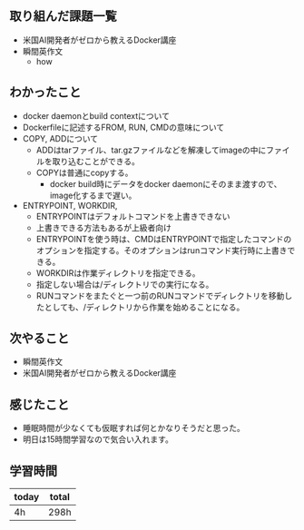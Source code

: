 ## 取り組んだ課題一覧

- 米国AI開発者がゼロから教えるDocker講座
- 瞬間英作文
	- how
## わかったこと

- docker daemonとbuild contextについて
- Dockerfileに記述するFROM, RUN, CMDの意味について
- COPY, ADDについて
	- ADDはtarファイル、tar.gzファイルなどを解凍してimageの中にファイルを取り込むことができる。
	- COPYは普通にcopyする。
		- docker build時にデータをdocker daemonにそのまま渡すので、image化するまで遅い。
- ENTRYPOINT, WORKDIR,
	- ENTRYPOINTはデフォルトコマンドを上書きできない
	- 上書きできる方法もあるが上級者向け
	- ENTRYPOINTを使う時は、CMDはENTRYPOINTで指定したコマンドのオプションを指定する。そのオプションはrunコマンド実行時に上書きできる。
	- WORKDIRは作業ディレクトリを指定できる。
	- 指定しない場合は/ディレクトリでの実行になる。
	- RUNコマンドをまたぐと一つ前のRUNコマンドでディレクトリを移動したとしても、/ディレクトリから作業を始めることになる。
## 次やること

- 瞬間英作文
- 米国AI開発者がゼロから教えるDocker講座
## 感じたこと

- 睡眠時間が少なくても仮眠すれば何とかなりそうだと思った。
- 明日は15時間学習なので気合い入れます。
## 学習時間

| today | total |
| ----- | ----- |
| 4h    | 298h     |
